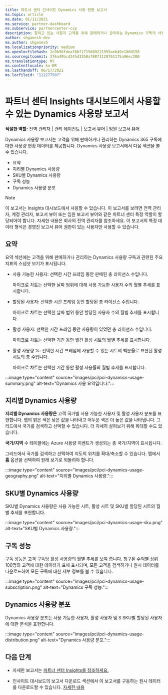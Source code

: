 ```yaml
---
title: 파트너 센터 인사이트 Dynamics 사용 현황 보고서
ms.topic: article
ms.date: 01/11/2021
ms.service: partner-dashboard
ms.subservice: partnercenter-csp
description: 잘하고 있는 사항과 고객을 위해 판매하거나 관리하는 Dynamics 구독의 사용량과 관련하여 개선할 수 있는 위치를 확인합니다.
author: shganesh-dev
ms.author: shganesh
ms.localizationpriority: medium
ms.openlocfilehash: 2c0b90fdeaf8bf1715d89221959aeb49e186d150
ms.sourcegitcommit: 376a49bcd245d3358a78871128761175a96ec200
ms.translationtype: MT
ms.contentlocale: ko-KR
ms.lasthandoff: 06/17/2021
ms.locfileid: "112277507"
---
```

# <a name="dynamics-usage-report-available-from-the-partner-center-insights-dashboard"></a>파트너 센터 Insights 대시보드에서 사용할 수 있는 Dynamics 사용량 보고서

**적절한 역할:** 전역 관리자 | 관리 에이전트 | 보고서 뷰어 | 임원 보고서 뷰어

Dynamics 사용량 보고서는 고객을 위해 판매하거나 관리하는 Dynamics 365 구독에 대한 사용량 현황 데이터를 제공합니다. Dynamics 사용량 보고서에서 다음 섹션을 볼 수 있습니다.

- 요약
- 지리별 Dynamics 사용량
- SKU별 Dynamics 사용량
- 구독 성능
- Dynamics 사용량 분포

 > [!NOTE]
 > 이 보고서는 Insights 대시보드에서 사용할 수 있습니다. 이 보고서를 보려면 전역 관리자, 계정 관리자, 보고서 뷰어 또는 임원 보고서 뷰어와 같은 파트너 센터 특정 역할이 할당되어야 합니다. 자세한 내용은 회사의 전역 관리자를 참조하세요. 이 보고서의 특정 데이터 형식은 경영진 보고서 뷰어 권한이 있는 사용자만 사용할 수 있습니다.

## <a name="summary"></a>요약

요약 섹션에는 고객을 위해 판매하거나 관리하는 Dynamics 사용량 구독과 관련된 주요 지표의 스냅샷 보기가 표시됩니다.  

- 사용 가능한 사용자: 선택한 시간 프레임 동안 판매된 총 라이선스 수입니다.

   마이크로 차트는 선택한 날짜 범위에 대해 사용 가능한 사용자 수의 월별 추세를 표시합니다.

- 할당된 사용자: 선택한 시간 프레임 동안 할당된 총 라이선스 수입니다.

   마이크로 차트는 선택한 날짜 범위 동안 할당된 사용자 수의 월별 추세를 표시합니다.

- 활성 사용자: 선택한 시간 프레임 동안 사용량이 있었던 총 라이선스 수입니다. 

   마이크로 차트는 선택한 기간 동안 월간 활성 시트의 월별 추세를 표시합니다.

- 활성 사용량 %: 선택한 시간 프레임에 사용할 수 있는 시트의 백분율로 표현된 활성 시트의 총 수입니다. 

   마이크로 차트는 선택한 기간 동안 활성 사용률의 월별 추세를 표시합니다.

:::image type="content" source="images/pci/pci-dynamics-usage-summary.png" alt-text="Dynamics 사용 요약입니다.":::

## <a name="dynamics-usage-by-geography"></a>지리별 Dynamics 사용량

**지리별 Dynamics 사용량은** 고객 국가별 사용 가능한 사용자 및 활성 사용자 분포를 표현합니다. 맵의 밝은 색은 낮은 값을 나타내고 어두운 색은 더 높은 값을 나타냅니다. 그리드에서 국가를 검색하고 선택할 수 있습니다. 더 자세히 살펴보기 위해 확대할 수도 있습니다.

**국가/지역** 수 테이블에는 Azure 사용량 이벤트가 생성되는 총 국가/지역이 표시됩니다.

그리드에서 국가를 검색하고 선택하여 지도의 위치를 확대/축소할 수 있습니다. 맵에서 **홈** 옵션을 선택하여 원래 보기로 되돌려야 합니다.

:::image type="content" source="images/pci/pci-dynamics-usage-geography.png" alt-text="지리별 Dynamics 사용량.":::

## <a name="dynamics-usage-by-sku"></a>SKU별 Dynamics 사용량

SKU별 Dynamics 사용량은 사용 가능한 시트, 활성 시트 및 SKU별 할당된 시트의 월별 추세를 표현합니다.

:::image type="content" source="images/pci/pci-dynamics-usage-sku.png" alt-text="SKU별 Dynamics 사용량.":::

## <a name="subscriptions-performance"></a>구독 성능

구독 성능은 고객 구독당 활성 사용량의 월별 추세를 보여 줍니다. 청구된 수익별 상위 100명의 고객에 대한 데이터가 표에 표시되며, 모든 고객을 검색하거나 원시 데이터를 다운로드하여 모든 구독에 대한 세부 정보를 볼 수 있습니다.

:::image type="content" source="images/pci/pci-dynamics-usage-subscription.png" alt-text="Dynamics 구독 성능.":::

## <a name="dynamics-usage-distribution"></a>Dynamics 사용량 분포

Dynamics 사용량 분포는 사용 가능한 사용자, 활성 사용자 및 S SKU별 할당된 사용자에 대한 분석을 표현합니다.

:::image type="content" source="images/pci/pci-dynamics-usage-distribution.png" alt-text="Dynamics 사용량 분포.":::

## <a name="next-steps"></a>다음 단계

- 자세한 보고서는 [파트너 센터 Insights를 참조하세요.](partner-center-insights.md)

- 인사이트 대시보드의 보고서 다운로드 섹션에서 이 보고서를 구동하는 원시 데이터를 다운로드할 수 있습니다. [자세한 내용](pci-download-reports.md) 

